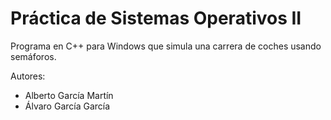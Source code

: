 # Práctica de Sistemas Operativos II
Programa en C++ para Windows que simula una carrera de coches usando semáforos.

Autores:
- Alberto García Martín
- Álvaro García García
